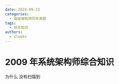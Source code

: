 ```yaml
---
date: 2024-09-23
categories:
  - 高级架构师历年真题
tags:
  - 综合知识
authors:
  - cloaks
---
```


# 2009 年系统架构师综合知识

为什么 没有扫描到